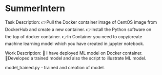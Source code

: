 # SummerIntern

Task Description:
👉Pull the Docker container image of CentOS image from DockerHub and create a new container.                                                                                    👉Install the Python software on the top of docker container.                                                                                                                   👉In Container you need to copy/create machine learning model which you have created in jupyter notebook.

Work Description:
🎇 I have deployed ML model on Docker container.                                                                                                                               
🎇Developed a trained model and also the script to illustrate ML model.

model_trained.py - trained  and creation of model.
